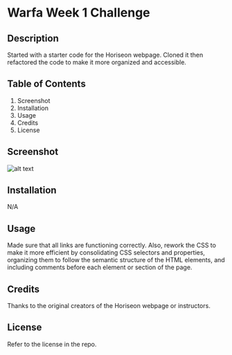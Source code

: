 # Warfa Week 1 Challenge

## Description

Started with a starter code for the Horiseon webpage. Cloned it then refactored the code to make it more organized and accessible. 

## Table of Contents 

1. Screenshot
2. Installation
3. Usage
4. Credits
5. License

## Screenshot

![alt text](images\screenshot.png)

## Installation
N/A 

## Usage

Made sure that all links are functioning correctly. Also, rework the CSS to make it more efficient by consolidating CSS selectors and properties, organizing them to follow the semantic structure of the HTML elements, and including comments before each element or section of the page.


## Credits

Thanks to the original creators of the Horiseon webpage or instructors. 

## License

Refer to the license in the repo.
